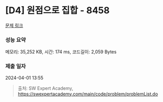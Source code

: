 # [D4] 원점으로 집합 - 8458 

[문제 링크](https://swexpertacademy.com/main/code/problem/problemDetail.do?contestProbId=AWzaq5KKk_ADFAVU) 

### 성능 요약

메모리: 35,252 KB, 시간: 174 ms, 코드길이: 2,059 Bytes

### 제출 일자

2024-04-01 13:55



> 출처: SW Expert Academy, https://swexpertacademy.com/main/code/problem/problemList.do